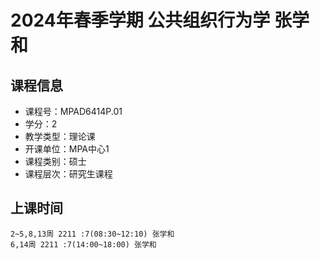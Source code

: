# 2024年春季学期 公共组织行为学 张学和






## 课程信息

- 课程号：MPAD6414P.01
- 学分：2
- 教学类型：理论课
- 开课单位：MPA中心1
- 课程类别：硕士
- 课程层次：研究生课程

## 上课时间

```
2~5,8,13周 2211 :7(08:30~12:10) 张学和
6,14周 2211 :7(14:00~18:00) 张学和
```

